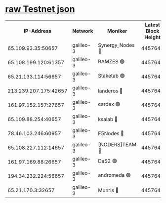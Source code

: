 [raw Testnet json](https://rpc-check.androt.stavr.tech/androt/rpcandrot_result.json)
=

<table><tr><th>IP-Address</th><th>Network</th><th>Moniker</th><th>Latest Block Height</th><th>Earliest Block Height</th><th>Catching Up</th><th>Tx Index</th><th>Voting Power</th><th>Scan Time</th></tr><tr><td>65.109.93.35:50657</td><td>galileo-3</td><td>Synergy_Nodes 🔴</td><td>4457645</td><td>0</td><td>False</td><td>on</td><td>960605</td><td>2023-12-31T14:39:02.820029883UTC</td></tr><tr><td>65.108.199.120:61357</td><td>galileo-3</td><td>RAMZES 🟢</td><td>4457643</td><td>1</td><td>False</td><td>on</td><td>0</td><td>2023-12-31T14:38:49.785618142UTC</td></tr><tr><td>65.21.133.114:56657</td><td>galileo-3</td><td>Staketab 🟢</td><td>4457646</td><td>90001</td><td>False</td><td>on</td><td>0</td><td>2023-12-31T14:39:03.856711405UTC</td></tr><tr><td>213.239.207.175:42657</td><td>galileo-3</td><td>landeros 🔴</td><td>4457641</td><td>2642001</td><td>False</td><td>on</td><td>73</td><td>2023-12-31T14:38:37.703767777UTC</td></tr><tr><td>161.97.152.157:27657</td><td>galileo-3</td><td>cardex 🟢</td><td>4457645</td><td>2945323</td><td>False</td><td>on</td><td>0</td><td>2023-12-31T14:39:03.186996758UTC</td></tr><tr><td>65.109.88.254:40657</td><td>galileo-3</td><td>ksalab 🔴</td><td>4457642</td><td>3000356</td><td>False</td><td>on</td><td>31618</td><td>2023-12-31T14:38:45.308542742UTC</td></tr><tr><td>78.46.103.246:60957</td><td>galileo-3</td><td>F5Nodes 🔴</td><td>4457645</td><td>3057001</td><td>False</td><td>off</td><td>24</td><td>2023-12-31T14:39:03.445687044UTC</td></tr><tr><td>65.108.227.112:14657</td><td>galileo-3</td><td>[NODERS]TEAM 🔴</td><td>4457641</td><td>3176323</td><td>False</td><td>on</td><td>959621</td><td>2023-12-31T14:38:38.079182066UTC</td></tr><tr><td>161.97.169.88:26657</td><td>galileo-3</td><td>DaS2 🟢</td><td>4457642</td><td>4326001</td><td>False</td><td>on</td><td>0</td><td>2023-12-31T14:38:44.945878481UTC</td></tr><tr><td>194.34.232.224:56657</td><td>galileo-3</td><td>andromeda 🟢</td><td>4457642</td><td>4357642</td><td>False</td><td>off</td><td>0</td><td>2023-12-31T14:38:44.576701764UTC</td></tr><tr><td>65.21.170.3:32657</td><td>galileo-3</td><td>Munris 🔴</td><td>4457644</td><td>4357644</td><td>False</td><td>off</td><td>416</td><td>2023-12-31T14:38:54.217202658UTC</td></tr></table>
